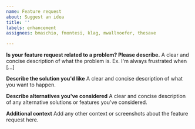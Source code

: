 ```yaml
---
name: Feature request
about: Suggest an idea
title: ''
labels: enhancement
assignees: bmaschio, fmontesi, klag, mwallnoefer, thesave

---
```


**Is your feature request related to a problem? Please describe.**
A clear and concise description of what the problem is. Ex. I'm always frustrated when [...]

**Describe the solution you'd like**
A clear and concise description of what you want to happen.

**Describe alternatives you've considered**
A clear and concise description of any alternative solutions or features you've considered.

**Additional context**
Add any other context or screenshots about the feature request here.
